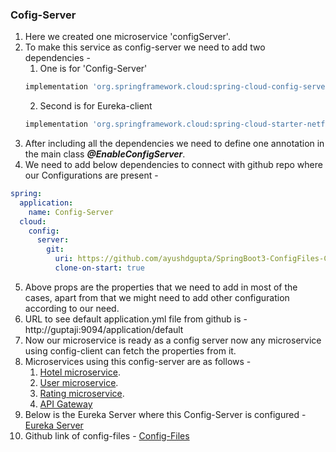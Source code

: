 ### Cofig-Server
1. Here we created one microservice 'configServer'.
2. To make this service as config-server we need to add two dependencies -
    1. One is for 'Config-Server'
    ```groovy
   	implementation 'org.springframework.cloud:spring-cloud-config-server'
   ```
   2. Second is for Eureka-client 
    ```groovy
    implementation 'org.springframework.cloud:spring-cloud-starter-netflix-eureka-client'
   ```
3. After including all the dependencies we need to define one annotation in the main class ***@EnableConfigServer***.
4. We need to add below dependencies to connect with github repo where our Configurations are present -
```yaml
spring:
  application:
    name: Config-Server
  cloud:
    config:
      server:
        git:
          uri: https://github.com/ayushdgupta/SpringBoot3-ConfigFiles-ConfigServer-Microservice
          clone-on-start: true
```
5. Above props are the properties that we need to add in most of the cases, apart from that we might need to add other configuration according to our need.
6. URL to see default application.yml file from github is - http://guptaji:9094/application/default
7. Now our microservice is ready as a config server now any microservice using config-client can fetch the properties from it.
8. Microservices using this config-server are as follows -
    1. [Hotel microservice](https://github.com/ayushdgupta/SpringBoot3-Hotel-Microservice).
    2. [User microservice](https://github.com/ayushdgupta/SpringBoot3-User-Microservice/tree/master).
    3. [Rating microservice](https://github.com/ayushdgupta/SpringBoot3-Rating-Microservice).
    4. [API Gateway](https://github.com/ayushdgupta/SpringBoot3-APIGateway-Microservice)
9.  Below is the Eureka Server where this Config-Server is configured -  
    [Eureka Server](https://github.com/ayushdgupta/SpringBoot3-Eureka-Service-Microservice)
10. Github link of config-files -
    [Config-Files](https://github.com/ayushdgupta/SpringBoot3-ConfigFiles-ConfigServer-Microservice)
